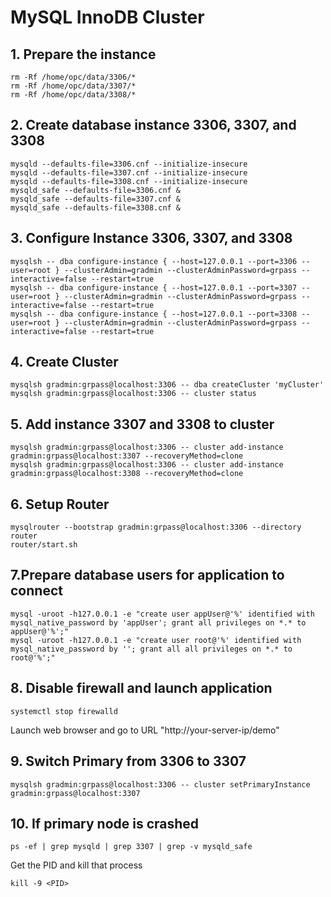 # MySQL InnoDB Cluster
## 1. Prepare the instance
```
rm -Rf /home/opc/data/3306/*
rm -Rf /home/opc/data/3307/*
rm -Rf /home/opc/data/3308/*
```
## 2. Create database instance 3306, 3307, and 3308
```
mysqld --defaults-file=3306.cnf --initialize-insecure
mysqld --defaults-file=3307.cnf --initialize-insecure
mysqld --defaults-file=3308.cnf --initialize-insecure
mysqld_safe --defaults-file=3306.cnf &
mysqld_safe --defaults-file=3307.cnf &
mysqld_safe --defaults-file=3308.cnf &
```
## 3. Configure Instance 3306, 3307, and 3308
```
mysqlsh -- dba configure-instance { --host=127.0.0.1 --port=3306 --user=root } --clusterAdmin=gradmin --clusterAdminPassword=grpass --interactive=false --restart=true
mysqlsh -- dba configure-instance { --host=127.0.0.1 --port=3307 --user=root } --clusterAdmin=gradmin --clusterAdminPassword=grpass --interactive=false --restart=true
mysqlsh -- dba configure-instance { --host=127.0.0.1 --port=3308 --user=root } --clusterAdmin=gradmin --clusterAdminPassword=grpass --interactive=false --restart=true
```
## 4. Create Cluster
```
mysqlsh gradmin:grpass@localhost:3306 -- dba createCluster 'myCluster'
mysqlsh gradmin:grpass@localhost:3306 -- cluster status
```
## 5. Add instance 3307 and 3308 to cluster
```
mysqlsh gradmin:grpass@localhost:3306 -- cluster add-instance gradmin:grpass@localhost:3307 --recoveryMethod=clone
mysqlsh gradmin:grpass@localhost:3306 -- cluster add-instance gradmin:grpass@localhost:3308 --recoveryMethod=clone
```
## 6. Setup Router
```
mysqlrouter --bootstrap gradmin:grpass@localhost:3306 --directory router 
router/start.sh
```
## 7.Prepare database users for application to connect
```
mysql -uroot -h127.0.0.1 -e "create user appUser@'%' identified with mysql_native_password by 'appUser'; grant all privileges on *.* to appUser@'%';"
mysql -uroot -h127.0.0.1 -e "create user root@'%' identified with mysql_native_password by ''; grant all all privileges on *.* to root@'%';"
```
## 8. Disable firewall and launch application
```
systemctl stop firewalld
```
Launch web browser and go to URL "http://your-server-ip/demo"
## 9. Switch Primary from 3306 to 3307
```
mysqlsh gradmin:grpass@localhost:3306 -- cluster setPrimaryInstance gradmin:grpass@localhost:3307
```
## 10. If primary node is crashed
```
ps -ef | grep mysqld | grep 3307 | grep -v mysqld_safe
```
Get the PID and kill that process
```
kill -9 <PID>
```






